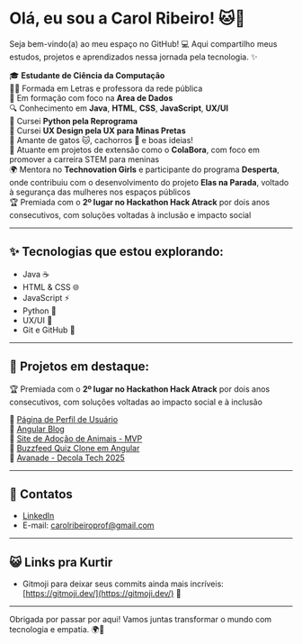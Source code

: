 # Olá, eu sou a Carol Ribeiro! 🐱🐶

Seja bem-vindo(a) ao meu espaço no GitHub! 💻
Aqui compartilho meus estudos, projetos e aprendizados nessa jornada pela tecnologia. ✨

🎓 **Estudante de Ciência da Computação**\
👩‍🏫 Formada em Letras e professora da rede pública\
🚀 Em formação com foco na **Area de Dados**\
🔍 Conhecimento em **Java**, **HTML**, **CSS**, **JavaScript**, **UX/UI**\
🐍 Cursei **Python pela Reprograma**\
🎨 Cursei **UX Design pela UX para Minas Pretas**\
💖 Amante de gatos 🐱, cachorros 🐶 e boas ideias!\
🤝 Atuante em projetos de extensão como o **ColaBora**, com foco em promover a carreira STEM para meninas\
🌍 Mentora no **Technovation Girls** e participante do programa **Desperta**, onde contribuiu com o desenvolvimento do projeto **Elas na Parada**, voltado à segurança das mulheres nos espaços públicos\
🏆 Premiada com o **2º lugar no Hackathon Hack Atrack** por dois anos consecutivos, com soluções voltadas à inclusão e impacto social

---

## ✨ Tecnologias que estou explorando:

- Java ☕
- HTML & CSS 🌐
- JavaScript ⚡
- Python 🐍
- UX/UI 🎨
- Git e GitHub 🧠

---

## 💼 Projetos em destaque:

🏆 Premiada com o **2º lugar no Hackathon Hack Atrack** por dois anos consecutivos, com soluções voltadas ao impacto social e à inclusão

🔹 [Página de Perfil de Usuário](https://github.com/CaroliisRibeiro/Pagina_de_Perfil_de_Usuario)\
🔹 [Angular Blog](https://github.com/CaroliisRibeiro/angular-blog)\
🔹 [Site de Adoção de Animais - MVP](https://github.com/CaroliisRibeiro/Site_adocao_de_animais_MVP)\
🔹 [Buzzfeed Quiz Clone em Angular](https://github.com/CaroliisRibeiro/angular-buzzfeed-quizz-clone)\
🔹 [Avanade - Decola Tech 2025](https://github.com/CaroliisRibeiro/avanade-decola-tech-2025)

---

## 🔗 Contatos

- [LinkedIn](https://www.linkedin.com/in/seu-perfil-linkedin)
- E-mail: [carolribeiroprof@gmail.com](mailto\:carolribeiroprof@gmail.com)

---

## 😺 Links pra Kurtir

- Gitmoji para deixar seus commits ainda mais incríveis: [https://gitmoji.dev/](https://gitmoji.dev/) 🚀

---

Obrigada por passar por aqui! Vamos juntas transformar o mundo com tecnologia e empatia. 🌍💙




